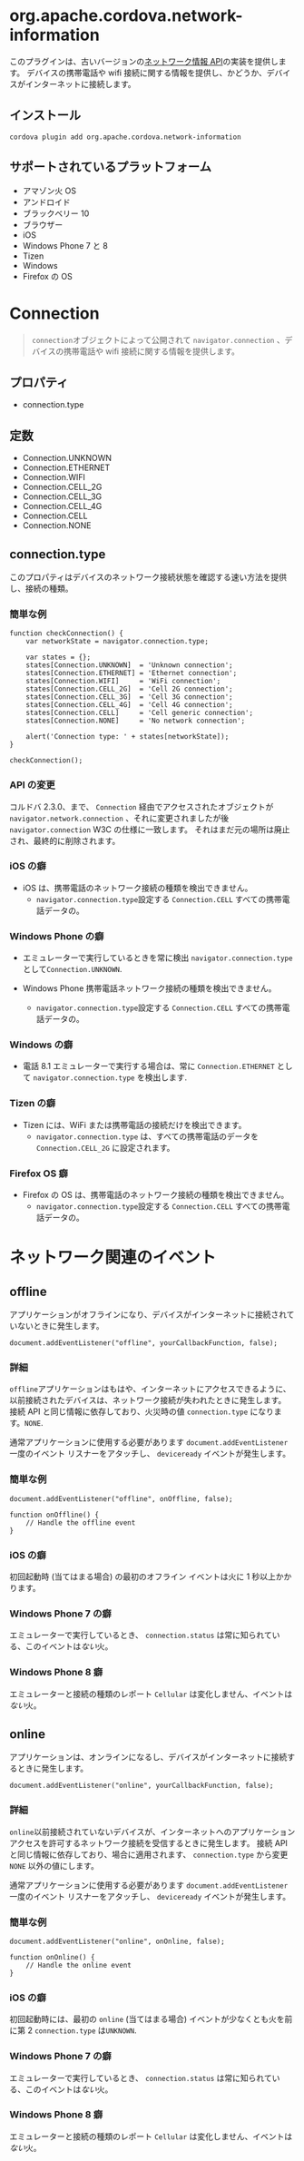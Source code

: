 <!---
    Licensed to the Apache Software Foundation (ASF) under one
    or more contributor license agreements.  See the NOTICE file
    distributed with this work for additional information
    regarding copyright ownership.  The ASF licenses this file
    to you under the Apache License, Version 2.0 (the
    "License"); you may not use this file except in compliance
    with the License.  You may obtain a copy of the License at

      http://www.apache.org/licenses/LICENSE-2.0

    Unless required by applicable law or agreed to in writing,
    software distributed under the License is distributed on an
    "AS IS" BASIS, WITHOUT WARRANTIES OR CONDITIONS OF ANY
    KIND, either express or implied.  See the License for the
    specific language governing permissions and limitations
    under the License.
-->

# org.apache.cordova.network-information

このプラグインは、古いバージョンの[ネットワーク情報 API][1]の実装を提供します。 デバイスの携帯電話や wifi 接続に関する情報を提供し、かどうか、デバイスがインターネットに接続します。

 [1]: http://www.w3.org/TR/2011/WD-netinfo-api-20110607/

## インストール

    cordova plugin add org.apache.cordova.network-information
    

## サポートされているプラットフォーム

*   アマゾン火 OS
*   アンドロイド
*   ブラックベリー 10
*   ブラウザー
*   iOS
*   Windows Phone 7 と 8
*   Tizen
*   Windows
*   Firefox の OS

# Connection

> `connection`オブジェクトによって公開されて `navigator.connection` 、デバイスの携帯電話や wifi 接続に関する情報を提供します。

## プロパティ

*   connection.type

## 定数

*   Connection.UNKNOWN
*   Connection.ETHERNET
*   Connection.WIFI
*   Connection.CELL_2G
*   Connection.CELL_3G
*   Connection.CELL_4G
*   Connection.CELL
*   Connection.NONE

## connection.type

このプロパティはデバイスのネットワーク接続状態を確認する速い方法を提供し、接続の種類。

### 簡単な例

    function checkConnection() {
        var networkState = navigator.connection.type;
    
        var states = {};
        states[Connection.UNKNOWN]  = 'Unknown connection';
        states[Connection.ETHERNET] = 'Ethernet connection';
        states[Connection.WIFI]     = 'WiFi connection';
        states[Connection.CELL_2G]  = 'Cell 2G connection';
        states[Connection.CELL_3G]  = 'Cell 3G connection';
        states[Connection.CELL_4G]  = 'Cell 4G connection';
        states[Connection.CELL]     = 'Cell generic connection';
        states[Connection.NONE]     = 'No network connection';
    
        alert('Connection type: ' + states[networkState]);
    }
    
    checkConnection();
    

### API の変更

コルドバ 2.3.0、まで、 `Connection` 経由でアクセスされたオブジェクトが `navigator.network.connection` 、それに変更されましたが後 `navigator.connection` W3C の仕様に一致します。 それはまだ元の場所は廃止され、最終的に削除されます。

### iOS の癖

*   iOS は、携帯電話のネットワーク接続の種類を検出できません。 
    *   `navigator.connection.type`設定する `Connection.CELL` すべての携帯電話データの。

### Windows Phone の癖

*   エミュレーターで実行しているときを常に検出 `navigator.connection.type` として`Connection.UNKNOWN`.

*   Windows Phone 携帯電話ネットワーク接続の種類を検出できません。
    
    *   `navigator.connection.type`設定する `Connection.CELL` すべての携帯電話データの。

### Windows の癖

*   電話 8.1 エミュレーターで実行する場合は、常に `Connection.ETHERNET` として `navigator.connection.type` を検出します.

### Tizen の癖

*   Tizen には、WiFi または携帯電話の接続だけを検出できます。 
    *   `navigator.connection.type` は、すべての携帯電話のデータを `Connection.CELL_2G` に設定されます。

### Firefox OS 癖

*   Firefox の OS は、携帯電話のネットワーク接続の種類を検出できません。 
    *   `navigator.connection.type`設定する `Connection.CELL` すべての携帯電話データの。

# ネットワーク関連のイベント

## offline

アプリケーションがオフラインになり、デバイスがインターネットに接続されていないときに発生します。

    document.addEventListener("offline", yourCallbackFunction, false);
    

### 詳細

`offline`アプリケーションはもはや、インターネットにアクセスできるように、以前接続されたデバイスは、ネットワーク接続が失われたときに発生します。 接続 API と同じ情報に依存しており、火災時の値 `connection.type` になります。`NONE`.

通常アプリケーションに使用する必要があります `document.addEventListener` 一度のイベント リスナーをアタッチし、 `deviceready` イベントが発生します。

### 簡単な例

    document.addEventListener("offline", onOffline, false);
    
    function onOffline() {
        // Handle the offline event
    }
    

### iOS の癖

初回起動時 (当てはまる場合) の最初のオフライン イベントは火に 1 秒以上かかります。

### Windows Phone 7 の癖

エミュレーターで実行しているとき、 `connection.status` は常に知られている、このイベントは*ない*火。

### Windows Phone 8 癖

エミュレーターと接続の種類のレポート `Cellular` は変化しません、イベントは*ない*火。

## online

アプリケーションは、オンラインになるし、デバイスがインターネットに接続するときに発生します。

    document.addEventListener("online", yourCallbackFunction, false);
    

### 詳細

`online`以前接続されていないデバイスが、インターネットへのアプリケーション アクセスを許可するネットワーク接続を受信するときに発生します。 接続 API と同じ情報に依存しており、場合に適用されます、 `connection.type` から変更 `NONE` 以外の値にします。

通常アプリケーションに使用する必要があります `document.addEventListener` 一度のイベント リスナーをアタッチし、 `deviceready` イベントが発生します。

### 簡単な例

    document.addEventListener("online", onOnline, false);
    
    function onOnline() {
        // Handle the online event
    }
    

### iOS の癖

初回起動時には、最初の `online` (当てはまる場合) イベントが少なくとも火を前に第 2 `connection.type` は`UNKNOWN`.

### Windows Phone 7 の癖

エミュレーターで実行しているとき、 `connection.status` は常に知られている、このイベントは*ない*火。

### Windows Phone 8 癖

エミュレーターと接続の種類のレポート `Cellular` は変化しません、イベントは*ない*火。